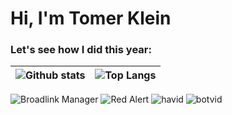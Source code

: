 
<p align="left">
  <h1 align="left">Hi, I'm Tomer Klein
  
  </h1>
</p>

### Let's see how I did this year:
![Github stats](https://github-readme-stats.vercel.app/api?username=t0mer&show_icons=true&theme=blueberry&count_private=true)|![Top Langs](https://github-readme-stats.vercel.app/api/top-langs/?username=t0mer&show_icons=true&theme=blueberry&count_private=true&langs_count=8&layout=compact)
 ------------- | ------------- 


![Broadlink Manager](https://github-readme-stats.vercel.app/api/pin/?username=t0mer&repo=broadlinkmanager-docker&theme=blueberry)
![Red Alert](https://github-readme-stats.vercel.app/api/pin/?username=t0mer&repo=redalert&theme=blueberry)
![havid](https://github-readme-stats.vercel.app/api/pin/?username=t0mer&repo=havid-19&theme=blueberry)
![botvid](https://github-readme-stats.vercel.app/api/pin/?username=t0mer&repo=botvid-19&theme=blueberry)








